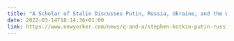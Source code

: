 ```yaml
---
title: "A Scholar of Stalin Discusses Putin, Russia, Ukraine, and the West | The New Yorker"
date: 2022-03-14T18:14:36+01:00
link: https://www.newyorker.com/news/q-and-a/stephen-kotkin-putin-russia-ukraine-stalin
---
```


